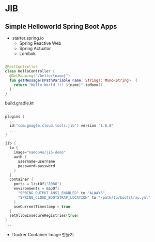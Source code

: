 # JIB

## Simple Helloworld Spring Boot Apps

  - starter.spring.io
    - Spring Reactive Web
    - Spring Actuator
    - Lombok

  ```kotlin

  @RestController
  class HelloController {
    @GetMapping("/hello/{name}") 
    fun getMessage(@PathVariable name: String): Mono<String>  {
      return "Hello World !!! ${name}".toMono()
    }
  }

  ```

  build.gradle.kt
  ```kotlin
  ...
  plugins {
    ...
    id("com.google.cloud.tools.jib") version "1.8.0"
    ...
  }

  jib {
    to {
      image="namoo4u/jib-demo"
      auth {
        username=username
        password=password
      }
    }
    container {
      ports = listOf("8080")
      environments = mapOf(
        "SPRING_OUTPUT_ANSI_ENABLED" to "ALWAYS",
        "SPRING_CLOUD_BOOTSTRAP_LOCATION" to "/path/to/bootstrap.yml"
      )
      useCurrentTimestamp = true
    }
    setAllowInsecureRegistries(true)
  }
  ...
  ```

  - Docker Container Image 만들기
  ```bash

  ```